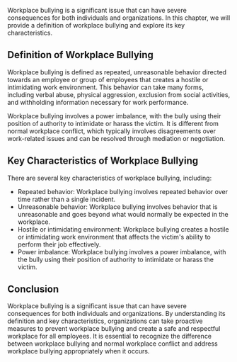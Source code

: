 
Workplace bullying is a significant issue that can have severe consequences for both individuals and organizations. In this chapter, we will provide a definition of workplace bullying and explore its key characteristics.

Definition of Workplace Bullying
--------------------------------

Workplace bullying is defined as repeated, unreasonable behavior directed towards an employee or group of employees that creates a hostile or intimidating work environment. This behavior can take many forms, including verbal abuse, physical aggression, exclusion from social activities, and withholding information necessary for work performance.

Workplace bullying involves a power imbalance, with the bully using their position of authority to intimidate or harass the victim. It is different from normal workplace conflict, which typically involves disagreements over work-related issues and can be resolved through mediation or negotiation.

Key Characteristics of Workplace Bullying
-----------------------------------------

There are several key characteristics of workplace bullying, including:

* Repeated behavior: Workplace bullying involves repeated behavior over time rather than a single incident.
* Unreasonable behavior: Workplace bullying involves behavior that is unreasonable and goes beyond what would normally be expected in the workplace.
* Hostile or intimidating environment: Workplace bullying creates a hostile or intimidating work environment that affects the victim's ability to perform their job effectively.
* Power imbalance: Workplace bullying involves a power imbalance, with the bully using their position of authority to intimidate or harass the victim.

Conclusion
----------

Workplace bullying is a significant issue that can have severe consequences for both individuals and organizations. By understanding its definition and key characteristics, organizations can take proactive measures to prevent workplace bullying and create a safe and respectful workplace for all employees. It is essential to recognize the difference between workplace bullying and normal workplace conflict and address workplace bullying appropriately when it occurs.
